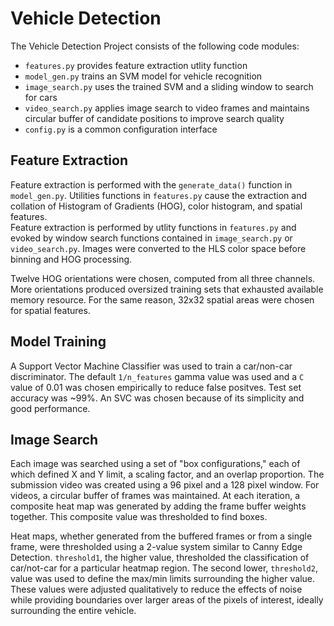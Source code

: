 # Vehicle Detection

The Vehicle Detection Project consists of the following code modules:
 * `features.py` provides feature extraction utlity function
 * `model_gen.py` trains an SVM model for vehicle recognition
 * `image_search.py` uses the trained SVM and a sliding window to search for cars
 * `video_search.py` applies image search to video frames and maintains circular buffer of candidate positions to improve search quality
 * `config.py` is a common configuration interface

## Feature Extraction

Feature extraction is performed with the `generate_data()` function in `model_gen.py`.  Utilities functions in `features.py` cause the extraction and collation of Histogram of Gradients (HOG), color histogram, and spatial features.  
Feature extraction is performed by utlity functions in `features.py` and evoked by window search functions contained in `image_search.py` or `video_search.py`. Images were converted to the HLS color space before binning and HOG processing.

Twelve HOG orientations were chosen, computed from all three channels.  More orientations produced oversized training sets that exhausted available memory resource.  For the same reason, 32x32 spatial areas were chosen for spatial features.

## Model Training

A Support Vector Machine Classifier was used to train a car/non-car discriminator.  The default `1/n_features` gamma value was used and a `C` value of 0.01 was chosen empirically to reduce false positves.  Test set accuracy was ~99%.  An SVC was chosen because of its simplicity and good performance.

## Image Search

Each image was searched using a set of "box configurations," each of which defined X and Y limit, a scaling factor, and an overlap proportion.  The submission video was created using a 96 pixel and a 128 pixel window.  For videos, a circular buffer of frames was maintained.  At each iteration, a composite heat map was generated by adding the frame buffer weights together.  This composite value was thresholded to find boxes.

Heat maps, whether generated from the buffered frames or from a single frame, were thresholded using a 2-value system similar to Canny Edge Detection.  `threshold1`, the higher value, thresholded the classification of car/not-car for a particular heatmap region.  The second lower, `threshold2`, value was used to define the max/min limits surrounding the higher value.  These values were adjusted qualitatively to reduce the effects of noise while providing boundaries over larger areas of the pixels of interest, ideally surrounding the entire vehicle.
